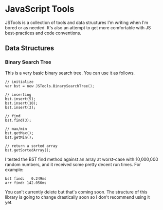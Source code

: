 JavaScript Tools
================

JSTools is a collection of tools and data structures I'm writing when I'm bored or as needed. It's also an attempt to get more comfortable with JS best-practices and code conventions.

Data Structures
---------------

### Binary Search Tree
This is a very basic binary search tree. You can use it as follows.

	// initialize
	var bst = new JSTools.BinarySearchTree();
	
	// inserting
	bst.insert(5);
	bst.insert(10);
	bst.insert(3);
	
	// find
	bst.find(3);
	
	// max/min
	bst.getMax();
	bst.getMin();
	
	// return a sorted array
	bst.getSortedArray();
	
I tested the BST find method against an array at worst-case with 10,000,000 random numbers, and it received some pretty decent run times. For example: 

	bst find:   0.249ms
	arr find: 142.056ms

You can't currently delete but that's coming soon. The structure of this library is going to change drastically soon so I don't recommend using it yet.